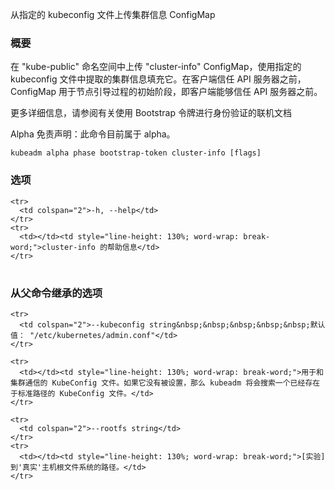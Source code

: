 
从指定的 kubeconfig 文件上传集群信息 ConfigMap
<!--
Uploads the cluster-info ConfigMap from the given kubeconfig file
-->

<!--
### Synopsis
-->

### 概要

<!--
Uploads the "cluster-info" ConfigMap in the "kube-public" namespace, populating it with cluster information extracted from the given kubeconfig file. The ConfigMap is used for the node bootstrap process in its initial phases, before the client trusts the API server. 
-->
在 "kube-public" 命名空间中上传 "cluster-info" ConfigMap，使用指定的 kubeconfig 文件中提取的集群信息填充它。在客户端信任 API 服务器之前，ConfigMap 用于节点引导过程的初始阶段，即客户端能够信任 API 服务器之前。

<!--
See online documentation about Authenticating with Bootstrap Tokens for more details. 
-->
更多详细信息，请参阅有关使用 Bootstrap 令牌进行身份验证的联机文档

<!--
Alpha Disclaimer: this command is currently alpha.
-->
Alpha 免责声明：此命令目前属于 alpha。

```
kubeadm alpha phase bootstrap-token cluster-info [flags]
```

<!--
### Options
-->

### 选项

<table style="width: 100%; table-layout: fixed;">
  <colgroup>
    <col span="1" style="width: 10px;" />
    <col span="1" />
  </colgroup>
  <tbody>

    <tr>
      <td colspan="2">-h, --help</td>
    </tr>
    <tr>
      <td></td><td style="line-height: 130%; word-wrap: break-word;">cluster-info 的帮助信息</td>
    </tr>
<!--
<td></td><td style="line-height: 130%; word-wrap: break-word;">help for cluster-info</td>
-->

  </tbody>
</table>


<!--
### Options inherited from parent commands
-->

### 从父命令继承的选项

<table style="width: 100%; table-layout: fixed;">
  <colgroup>
    <col span="1" style="width: 10px;" />
    <col span="1" />
  </colgroup>
  <tbody>

    <tr>
      <td colspan="2">--kubeconfig string&nbsp;&nbsp;&nbsp;&nbsp;&nbsp;默认值： "/etc/kubernetes/admin.conf"</td>
    </tr>
<!--
<td colspan="2">--kubeconfig string&nbsp;&nbsp;&nbsp;&nbsp;&nbsp;Default: "/etc/kubernetes/admin.conf"</td>
-->
    <tr>
      <td></td><td style="line-height: 130%; word-wrap: break-word;">用于和集群通信的 KubeConfig 文件。如果它没有被设置，那么 kubeadm 将会搜索一个已经存在于标准路径的 KubeConfig 文件。</td>
    </tr>
<!--
<td></td><td style="line-height: 130%; word-wrap: break-word;">The KubeConfig file to use when talking to the cluster. If the flag is not set, a set of standard locations are searched for an existing KubeConfig file.</td>
-->

    <tr>
      <td colspan="2">--rootfs string</td>
    </tr>
    <tr>
      <td></td><td style="line-height: 130%; word-wrap: break-word;">[实验] 到'真实'主机根文件系统的路径。</td>
    </tr>
<!--
<td></td><td style="line-height: 130%; word-wrap: break-word;">[EXPERIMENTAL] The path to the 'real' host root filesystem.</td>
->

  </tbody>
</table>




